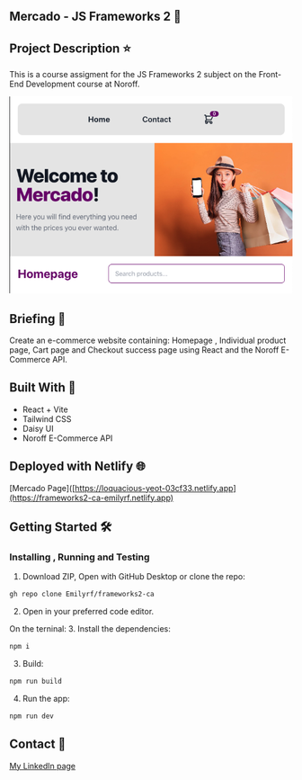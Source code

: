 ## Mercado -  JS Frameworks 2  :hammer:

## Project Description :star:

This is a course assigment for the JS Frameworks 2 subject on the Front-End Development course at Noroff. 

![Mercado homepage](https://github.com/Emilyrf/frameworks2-ca/blob/main/public/assets/MercadoHomepage.png?raw=true)

## Briefing :memo:

Create an e-commerce website containing: Homepage , Individual product page, Cart page and Checkout success page using React and the Noroff E-Commerce API.


## Built With :wrench:

- React + Vite
- Tailwind CSS
- Daisy UI
- Noroff E-Commerce API


## Deployed with Netlify :globe_with_meridians:

[Mercado Page]([https://loquacious-yeot-03cf33.netlify.app](https://frameworks2-ca-emilyrf.netlify.app)


## Getting Started :hammer_and_wrench:

### Installing , Running and Testing

1. Download ZIP, Open with GitHub Desktop or clone the repo:
```bash
gh repo clone Emilyrf/frameworks2-ca
```

2. Open in your preferred code editor.

On the terninal:
3. Install the dependencies:
```bash
npm i
```

3. Build:
```bash
npm run build
```

4. Run the app:
```bash
npm run dev
```


## Contact :speech_balloon:

[My LinkedIn page](https://www.linkedin.com/in/emily-rego-ferreira/)
